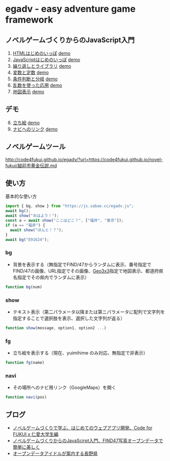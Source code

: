 # egadv - easy adventure game framework

## ノベルゲームづくりからのJavaScript入門

1. [HTMLはじめのいっぽ](step1.html) [demo](http://code4fukui.github.io/egadv/step1.html)
2. [JavaScriptはじめのいっぽ](step2.html) [demo](http://code4fukui.github.io/egadv/step2.html)
3. [繰り返しとライブラリ](step3.html) [demo](http://code4fukui.github.io/egadv/step3.html)
4. [変数と定数](step4.html) [demo](http://code4fukui.github.io/egadv/step4.html)
5. [条件判断と分岐](step5.html) [demo](http://code4fukui.github.io/egadv/step5.html)
6. [乱数を使った応用](step6.html) [demo](http://code4fukui.github.io/egadv/step6.html)
7. [地図表示](step7.html) [demo](http://code4fukui.github.io/egadv/step7.html)

## デモ

8. [立ち絵](demo8.html) [demo](http://code4fukui.github.io/egadv/demo8.html)
9. [ナビへのリンク](demo9.html) [demo](http://code4fukui.github.io/egadv/demo9.html)

## ノベルゲームツール

http://code4fukui.github.io/egadv/?url=https://code4fukui.github.io/novel-fukui/越前市黄金伝説.md

## 使い方

基本的な使い方
```javascript
import { bg, show } from "https://js.sabae.cc/egadv.js";
await bg();
await show("おはよう！");
const a = await show("ここはどこ？", ["福井", "東京"]);
if (a == "福井") {
  await show("ほんと！？");
}
await bg("E91624");
```

### bg
- 背景を表示する（無指定でFIND/47からランダムに表示、番号指定でFIND/47の画像、URL指定でその画像、[Geo3x3](https://geo3x3.com/)指定で地図表示、都道府県名指定でその県内でランダムに表示）
```javascript
function bg(num)
```

### show
- テキスト表示（第二パラメータ以降または第ニパラメータに配列で文字列を指定することで選択肢を表示、選択した文字列が返る）
```typescript
function show(message, option1, option2 ...)
```

### fg
- 立ち絵を表示する（現在、yuimihime のみ対応、無指定で非表示）
```typescript
function fg(name)
```

### navi
- その場所へのナビ用リンク（GoogleMaps）を開く
```typescript
function navi(pos)
```

## ブログ

- [ノベルゲームづくりで学ぶ、はじめてのウェブアプリ開発、Code for FUKUI x 仁愛大学生編](https://fukuno.jig.jp/3380)
- [ノベルゲームづくりからのJavaScirpt入門、FIND47写真オープンデータで簡単に美しく](https://fukuno.jig.jp/3211)
- [オープンデータアイドルが案内する長野県](https://fukuno.jig.jp/4231)
